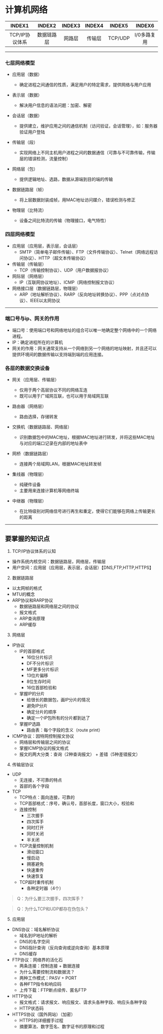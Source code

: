 # 计算机网络

| INDEX1 | INDEX2 | INDEX3 | INDEX4 | INDEX5 | INDEX6 |
| :----: | :----: | :----: | :----: | :----: | :----: |
| TCP/IP协议体系 | 数据链路层 | 网路层 | 传输层 | TCP/UDP | I/0多路复用 |


***

### 七层网络模型

* 应用层（数据）
  * 确定进程之间通信的性质，满足用户的特定需求，提供网络与用户应用

* 表示层（数据）
  * 解决用户信息的语法问题：加密、解密

* 会话层（数据）
  * 提供建立，维护应用之间的通信机制（访问验证，会话管理），如：服务器验证用户登陆

* 传输层（段）
  * 实现网络上不同主机用户进程之间的数据通信（可靠与不可靠传输，传输层的错误检测，流量控制）

* 网络层（包）
  * 提供逻辑地址、选路，数据从源端到目的端的传输

* 数据链路层（帧）
  * 将上层数据封装成帧，用MAC地址访问媒介，错误检测与修正

* 物理层（比特流）
  * 设备之间比特流的传输（物理接口，电气特性）



### 四层网络模型

* 应用层（应用层，表示层，会话层）
  * SMTP（简单电子邮件传输）、FTP（文件传输协议）、Telnet（网络远程访问协议）、HTTP（超文本传输协议）
* 传输层（传输层）
  * TCP（传输控制协议）、UDP（用户数据报协议）
* 网际层（网络层）
  * IP（互联网协议地址）、ICMP（网络控制报文协议）
* 网络接口层（数据链路层，物理层）
  * ARP（地址解析协议）、RARP（反向地址转换协议）、PPP（点对点协议）、IEEE以太网协议


***

### 端口号与ip、网关的作用

* 端口号：使用端口号和网络地址的组合可以唯一地确定整个网络中的一个网络进程。
* IP：确定进程所在的计算机
* 网关的作用：网关通常支持从一个网络到另一个网络的地址映射，并且还可以提供环境间的数据传输以支持端到端的应用连接。


### 各层的数据交换设备

* 网关（应用层、传输层）
  * 仅用于两个高层协议不同的网络互连
  * 既可以用于广域网互联，也可以用于局域网互联

* 路由器（网络层）
  * 路由选择，存储转发

* 交换机（数据链路层、网络层）
  * 识别数据包中的MAC地址，根据MAC地址进行转发，并将这些MAC地址与对应的端口记录在内部的地址表中

* 网桥（数据链路层）
  * 连接两个局域网LAN，根据MAC地址转发帧


* 集线器（物理层）
  * 纯硬件设备
  * 主要用来连接计算机等网络终端

* 中继器（物理层）
  * 在比特级别对网络信号进行再生和重定，使得它们能够在网络上传输更长的距离



***

## 要掌握的知识点
1. TCP/IP协议体系的认知
* 操作系统内核空间：数据链路层，网络层，传输层
* 用户空间：应用层（应用层，表示层，会话层）【DNS,FTP,HTTP,HTTPS】
2. 数据链路层
* 以太网帧的格式
* MTU的概念
* ARP协议和RARP协议
  * 数据链路层和网络层之间的协议
  * 报文格式
  * ARP查询原理
  * ARP缓存
3. 网络层
* IP协议
  * IP的首部格式
    * 16位分片标识
    * DF不分片标识
    * MF更多分片标识
    * 13位片偏移
    * 8位生存时间
    * 16位首部检验和
  * 掌握IP的分片
    * 给很长的数据包，画IP分片的情况
    * 避免IP分片
    * 确定分片的顺序
    * 确定一个IP包所有的分片都到达了
  * 掌握IP选路
    * 路由表：每个字段的含义（route print）
* ICMP协议：因特网控制报文协议
  * 网络层和传输层之间的协议
  * 掌握ICMP协议的报文格式
  * 报文的两大分类：查询（2种查询报文） + 差错（5种差错报文）
4. 传输层协议
* UDP
  * 无连接，不可靠的特点
  * 首部的各个字段
* TCP
  * TCP特点：面向连接，可靠的
  * TCP首部格式：序号，确认号，首部长度，窗口大小，校验和
  * 连接控制
    * 三次握手
    * 四次挥手
    * 同时打开
    * 同时关闭
    * 半关闭
  * TCP流量控制机制
    * 滑动窗口
    * 慢启动
    * 拥塞避免
    * 快速重传
    * 快速恢复
  * TCP超时重传机制
    * 各种定时器（4个）
>Q：为什么要三次握手，四次挥手？

>Q：为什么TCP和UDP都存在伪包头？

5. 应用层
* DNS协议：域名解析协议
  * 域名到IP地址的解析
  * DNS的名字空间
  * DNS指针查询（反向查询或逆向查询）基本原理
  * DNS缓存
* FTP协议：网络界的活化石
  * 两条连接：控制连接 + 数据连接
  * 为什么需要控制流和数据流？
  * 两种工作模式：PASV + PORT
  * 各种FTP指令和响应码
  * 上传下载：FTP断点续传、匿名FTP
* HTTP协议
  * 报文格式：请求报文、响应报文、请求头各种字段、响应头各种字段
  * HTTP状态码
* HTTPS协议（国外网站）（加密）
  * HTTPS的详细握手过程
  * 摘要算法、数字签名、数字证书的原理和过程

